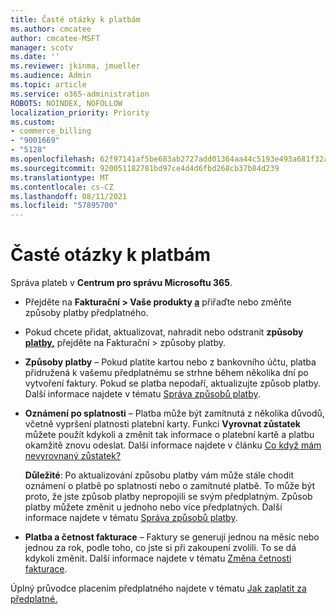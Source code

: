 ```yaml
---
title: Časté otázky k platbám
ms.author: cmcatee
author: cmcatee-MSFT
manager: scotv
ms.date: ''
ms.reviewer: jkinma, jmueller
ms.audience: Admin
ms.topic: article
ms.service: o365-administration
ROBOTS: NOINDEX, NOFOLLOW
localization_priority: Priority
ms.custom:
- commerce_billing
- "9001669"
- "5128"
ms.openlocfilehash: 62f97141af5be683ab2727add01364aa44c5193e493a681f32acd208f7197825
ms.sourcegitcommit: 920051182781bd97ce4d4d6fbd268cb37b84d239
ms.translationtype: MT
ms.contentlocale: cs-CZ
ms.lasthandoff: 08/11/2021
ms.locfileid: "57895700"
---
```

# <a name="payment-faq"></a>Časté otázky k platbám

Správa plateb v **Centrum pro správu Microsoftu 365**.

- Přejděte na **Fakturační > Vaše produkty [a](https://go.microsoft.com/fwlink/p/?linkid=842054)** přiřaďte nebo změňte způsoby platby předplatného.
- Pokud chcete přidat, aktualizovat, nahradit nebo odstranit **způsoby [platby,](https://go.microsoft.com/fwlink/p/?linkid=2018806)** přejděte na Fakturační > způsoby platby.

- **Způsoby platby** – Pokud platíte kartou nebo z bankovního účtu, platba přidružená k vašemu předplatnému se strhne během několika dní po vytvoření faktury. Pokud se platba nepodaří, aktualizujte způsob platby. Další informace najdete v tématu [Správa způsobů platby](https://docs.microsoft.com/microsoft-365/commerce/billing-and-payments/manage-payment-methods).

- **Oznámení po splatnosti** – Platba může být zamítnutá z několika důvodů, včetně vypršení platnosti platební karty. Funkci **Vyrovnat zůstatek** můžete použít kdykoli a změnit tak informace o platební kartě a platbu okamžitě znovu odeslat. Další informace najdete v článku [Co když mám nevyrovnaný zůstatek?](https://docs.microsoft.com/microsoft-365/commerce/billing-and-payments/pay-for-your-subscription#what-if-i-have-an-outstanding-balance)

    **Důležité**: Po aktualizování způsobu platby vám může stále chodit oznámení o platbě po splatnosti nebo o zamítnuté platbě. To může být proto, že jste způsob platby nepropojili se svým předplatným. Způsob platby můžete změnit u jednoho nebo více předplatných. Další informace najdete v tématu [Správa způsobů platby](https://docs.microsoft.com/microsoft-365/commerce/billing-and-payments/manage-payment-methods).

- **Platba a četnost fakturace** – Faktury se generují jednou na měsíc nebo jednou za rok, podle toho, co jste si při zakoupení zvolili. To se dá kdykoli změnit. Další informace najdete v tématu [Změna četnosti fakturace](https://docs.microsoft.com/microsoft-365/commerce/billing-and-payments/change-payment-frequency).

Úplný průvodce placením předplatného najdete v tématu [Jak zaplatit za předplatné.](https://docs.microsoft.com/microsoft-365/commerce/billing-and-payments/pay-for-your-subscription)
